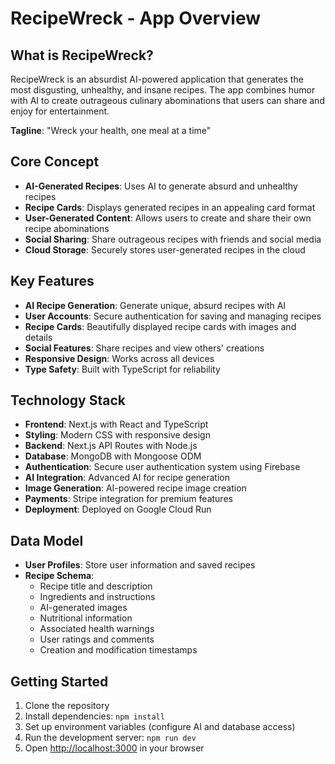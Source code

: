 # RecipeWreck - App Overview

## What is RecipeWreck?
RecipeWreck is an absurdist AI-powered application that generates the most disgusting, unhealthy, and insane recipes. The app combines humor with AI to create outrageous culinary abominations that users can share and enjoy for entertainment.

**Tagline**: "Wreck your health, one meal at a time"

## Core Concept
- **AI-Generated Recipes**: Uses AI to generate absurd and unhealthy recipes
- **Recipe Cards**: Displays generated recipes in an appealing card format
- **User-Generated Content**: Allows users to create and share their own recipe abominations
- **Social Sharing**: Share outrageous recipes with friends and social media
- **Cloud Storage**: Securely stores user-generated recipes in the cloud

## Key Features
- **AI Recipe Generation**: Generate unique, absurd recipes with AI
- **User Accounts**: Secure authentication for saving and managing recipes
- **Recipe Cards**: Beautifully displayed recipe cards with images and details
- **Social Features**: Share recipes and view others' creations
- **Responsive Design**: Works across all devices
- **Type Safety**: Built with TypeScript for reliability

## Technology Stack
- **Frontend**: Next.js with React and TypeScript
- **Styling**: Modern CSS with responsive design
- **Backend**: Next.js API Routes with Node.js
- **Database**: MongoDB with Mongoose ODM
- **Authentication**: Secure user authentication system using Firebase
- **AI Integration**: Advanced AI for recipe generation
- **Image Generation**: AI-powered recipe image creation
- **Payments**: Stripe integration for premium features
- **Deployment**: Deployed on Google Cloud Run

## Data Model
- **User Profiles**: Store user information and saved recipes
- **Recipe Schema**: 
  - Recipe title and description
  - Ingredients and instructions
  - AI-generated images
  - Nutritional information
  - Associated health warnings
  - User ratings and comments
  - Creation and modification timestamps

## Getting Started
1. Clone the repository
2. Install dependencies: `npm install`
3. Set up environment variables (configure AI and database access)
4. Run the development server: `npm run dev`
5. Open [http://localhost:3000](http://localhost:3000) in your browser
